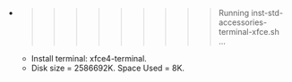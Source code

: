 * >>>>>>>>> Running inst-std-accessories-terminal-xfce.sh ...
  * Install terminal: xfce4-terminal.
  * Disk size = 2586692K. Space Used = 8K.
